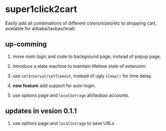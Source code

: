 super1click2cart
================

Easily add all combinations of different colors/sizes/etc to shopping cart, available for alibaba/taobao/tmall.


## up-comming

 1. move main logic and code to background page, instead of popup page.

 2. introduce a state machine to maintain lifetime state of extension.

 3. use `setInterval/setTimeout`, instead of ugly `sleep()` for time delay.

 4. **new feature** add support for auto-login.

 5. use options page and `localSotrage` ali/taobao accounts.


## updates in vesion 0.1.1

 1. use options page and `localSotrage` to save URLs


